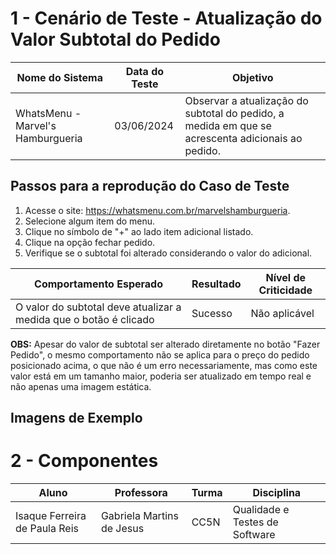 # 1 - Cenário de Teste - Atualização do Valor Subtotal do Pedido

| Nome do Sistema | Data do Teste | Objetivo |
|-----------------|---------------|----------|
| WhatsMenu - Marvel's Hamburgueria | 03/06/2024 | Observar a atualização do subtotal do pedido, a medida em que se acrescenta adicionais ao pedido. |

## Passos para a reprodução do Caso de Teste

1. Acesse o site: https://whatsmenu.com.br/marvelshamburgueria.
2. Selecione algum item do menu.
3. Clique no símbolo de "+" ao lado item adicional listado.
4. Clique na opção fechar pedido.
5. Verifique se o subtotal foi alterado considerando o valor do adicional.

| Comportamento Esperado | Resultado | Nível de Criticidade |
| ---------------------- | --------- | -------------------- |
| O valor do subtotal deve atualizar a medida que o botão é clicado | Sucesso | Não aplicável |

**OBS:** Apesar do valor de subtotal ser alterado diretamente no botão "Fazer Pedido", o mesmo comportamento não se aplica para o preço do pedido posicionado acima, o que não é um erro necessariamente, mas como este valor está em um tamanho maior, poderia ser atualizado em tempo real e não apenas uma imagem estática.

## Imagens de Exemplo


# 2 - Componentes

| Aluno                     | Professora                | Turma | Disciplina                     |
| ------------------------- | ------------------------- | ----- | ------------------------------ |
| Isaque Ferreira de Paula Reis | Gabriela Martins de Jesus | CC5N  | Qualidade e Testes de Software |
